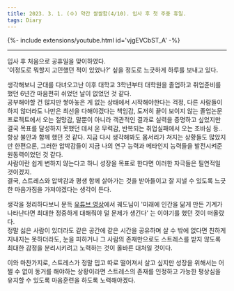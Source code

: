 ```yaml
---
title: 2023. 3. 1. (수) 약간 쌀쌀함(4/10). 입사 후 첫 주중 휴일.
tags: Diary
---
```


<!--more-->

{%- include extensions/youtube.html id='vjgEVCbST_A' -%}

---

입사 후 처음으로 공휴일을 맞이하였다. \
'이정도로 뭐할지 고민했던 적이 있었나?' 싶을 정도로 느긋하게 하루를 보내고 있다.

생각해보니 군대를 다녀오고난 이후 대학교 3학년부터 대학원을 졸업하고 취업준비를 했던 6년간 마음편히 쉬었던 날이 없었던 것 같다. \
공부해야할 건 많지만 쌓아놓은 게 없는 상태에서 시작해야한다는 걱정, 다른 사람들이 하지 않더라도 나만은 최선을 다해야겠다는 책임감, 도저히 끝이 보이지 않는 졸업논문 프로젝트에서 오는 절망감, 말뿐이 아니라 객관적인 결과로 실력을 증명하고 싶었지만 결국 목표를 달성하지 못했던 데서 온 무력감, 반복되는 취업실패에서 오는 조바심 등.. \
항상 불안과 함께 했던 것 같다. 지금 다시 생각해봐도 몸서리가 쳐지는 상황들도 많았지만 한편으론, 그러한 압박감들이 지금 나의 연구 능력과 메타인지 능력들을 발전시켜준 원동력이었던 것 같다. \
사람이란 쉽게 변하지 않는다고 하니 성장을 목표로 한다면 이러한 자극들은 필연적일 것이겠지. \
결국, 스트레스와 압박감과 평생 함께 살아가는 것을 받아들이고 잘 지낼 수 있도록 느긋한 마음가짐을 가져야겠다는 생각이 든다.

생각을 정리하다보니 문득 [유튜브 영상](https://youtu.be/7QnVBNbTVeM?t=1608)에서 궤도님이 '미래에 인간을 닮게 만든 기계가 나타난다면 최대한 정중하게 대해줘야 덜 문제가 생긴다' 는 이야기를 했던 것이 떠올랐다. \
정말 싫은 사람이 있더라도 같은 공간에 같은 시간을 공유하며 살 수 밖에 없다면 친하게 지내지는 못하더라도, 눈을 피하거나 그 사람의 존재만으로도 스트레스를 받지 않도록 최대한 감정을 분리시키려고 노력하는 것이 올바른 대처일 것이다.

이와 마찬가지로, 스트레스가 정말 밉고 따로 떨어져서 살고 싶지만 성장을 위해서는 어쩔 수 없이 동거를 해야하는 상황이라면 스트레스의 존재를 인정하고 가능한 평상심을 유지할 수 있도록 마음훈련을 하도록 노력해야겠다.